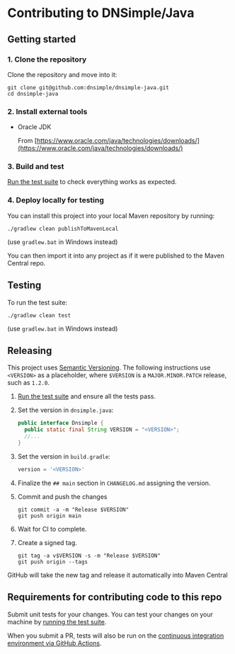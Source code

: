# Contributing to DNSimple/Java

## Getting started

### 1. Clone the repository

Clone the repository and move into it:

```shell
git clone git@github.com:dnsimple/dnsimple-java.git
cd dnsimple-java
```

### 2. Install external tools

- Oracle JDK

    From [https://www.oracle.com/java/technologies/downloads/](https://www.oracle.com/java/technologies/downloads/)

### 3. Build and test

[Run the test suite](#testing) to check everything works as expected.

### 4. Deploy locally for testing

You can install this project into your local Maven repository by running:

```shell
./gradlew clean publishToMavenLocal
```

(use `gradlew.bat` in Windows instead)

You can then import it into any project as if it were published to the Maven Central repo.

## Testing

To run the test suite:

```shell
./gradlew clean test
```

(use `gradlew.bat` in Windows instead)

## Releasing

This project uses [Semantic Versioning](https://semver.org/). The following instructions use `<VERSION>` as a placeholder, where `$VERSION` is a `MAJOR.MINOR.PATCH` release, such as `1.2.0`.

1. [Run the test suite](#testing) and ensure all the tests pass.
1. Set the version in `dnsimple.java`:

    ```java
    public interface Dnsimple {
      public static final String VERSION = "<VERSION>";
      //...
    }
    ```

1. Set the version in `build.gradle`:

    ```groovy
    version = '<VERSION>'
    ```

1. Finalize the `## main` section in `CHANGELOG.md` assigning the version.
1. Commit and push the changes

    ```shell
    git commit -a -m "Release $VERSION"
    git push origin main
    ```

1. Wait for CI to complete.
1. Create a signed tag.

    ```shell
    git tag -a v$VERSION -s -m "Release $VERSION"
    git push origin --tags
    ```

GitHub will take the new tag and release it automatically into Maven Central

## Requirements for contributing code to this repo

Submit unit tests for your changes. You can test your changes on your machine by [running the test suite](#testing).

When you submit a PR, tests will also be run on the [continuous integration environment via GitHub Actions](https://github.com/dnsimple/dnsimple-java/actions).

